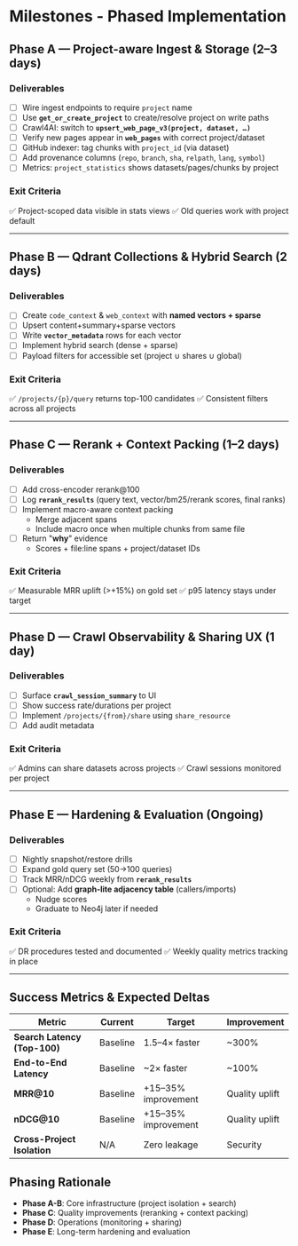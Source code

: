 # Milestones - Phased Implementation

## Phase A — Project-aware Ingest & Storage (2–3 days)

### Deliverables
- [ ] Wire ingest endpoints to require `project` name
- [ ] Use **`get_or_create_project`** to create/resolve project on write paths
- [ ] Crawl4AI: switch to **`upsert_web_page_v3(project, dataset, …)`**
- [ ] Verify new pages appear in **`web_pages`** with correct project/dataset
- [ ] GitHub indexer: tag chunks with `project_id` (via dataset)
- [ ] Add provenance columns (`repo`, `branch`, `sha`, `relpath`, `lang`, `symbol`)
- [ ] Metrics: `project_statistics` shows datasets/pages/chunks by project

### Exit Criteria
✅ Project-scoped data visible in stats views
✅ Old queries work with project default

---

## Phase B — Qdrant Collections & Hybrid Search (2 days)

### Deliverables
- [ ] Create `code_context` & `web_context` with **named vectors + sparse**
- [ ] Upsert content+summary+sparse vectors
- [ ] Write **`vector_metadata`** rows for each vector
- [ ] Implement hybrid search (dense + sparse)
- [ ] Payload filters for accessible set (project ∪ shares ∪ global)

### Exit Criteria
✅ `/projects/{p}/query` returns top-100 candidates
✅ Consistent filters across all projects

---

## Phase C — Rerank + Context Packing (1–2 days)

### Deliverables
- [ ] Add cross-encoder rerank@100
- [ ] Log **`rerank_results`** (query text, vector/bm25/rerank scores, final ranks)
- [ ] Implement macro-aware context packing
  - Merge adjacent spans
  - Include macro once when multiple chunks from same file
- [ ] Return "**why**" evidence
  - Scores + file:line spans + project/dataset IDs

### Exit Criteria
✅ Measurable MRR uplift (>+15%) on gold set
✅ p95 latency stays under target

---

## Phase D — Crawl Observability & Sharing UX (1 day)

### Deliverables
- [ ] Surface **`crawl_session_summary`** to UI
- [ ] Show success rate/durations per project
- [ ] Implement `/projects/{from}/share` using `share_resource`
- [ ] Add audit metadata

### Exit Criteria
✅ Admins can share datasets across projects
✅ Crawl sessions monitored per project

---

## Phase E — Hardening & Evaluation (Ongoing)

### Deliverables
- [ ] Nightly snapshot/restore drills
- [ ] Expand gold query set (50→100 queries)
- [ ] Track MRR/nDCG weekly from **`rerank_results`**
- [ ] Optional: Add **graph-lite adjacency table** (callers/imports)
  - Nudge scores
  - Graduate to Neo4j later if needed

### Exit Criteria
✅ DR procedures tested and documented
✅ Weekly quality metrics tracking in place

---

## Success Metrics & Expected Deltas

| Metric | Current | Target | Improvement |
|--------|---------|--------|-------------|
| **Search Latency (Top-100)** | Baseline | 1.5–4× faster | ~300% |
| **End-to-End Latency** | Baseline | ~2× faster | ~100% |
| **MRR@10** | Baseline | +15–35% improvement | Quality uplift |
| **nDCG@10** | Baseline | +15–35% improvement | Quality uplift |
| **Cross-Project Isolation** | N/A | Zero leakage | Security |

## Phasing Rationale

- **Phase A-B**: Core infrastructure (project isolation + search)
- **Phase C**: Quality improvements (reranking + context packing)
- **Phase D**: Operations (monitoring + sharing)
- **Phase E**: Long-term hardening and evaluation
